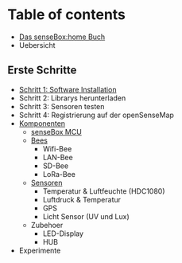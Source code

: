 # Table of contents

* [Das senseBox:home Buch](README.md)
* Uebersicht

## Erste Schritte

* [Schritt 1: Software Installation](komponenten/untitled.md)
* Schritt 2: Librarys herunterladen
* Schritt 3: Sensoren testen
* Schritt 4: Registrierung auf der openSenseMap
* [Komponenten](komponenten/komponenten/README.md)
  * [senseBox MCU](komponenten/komponenten/sensebox-mcu.md)
  * [Bees](komponenten/komponenten/bees/README.md)
    * Wifi-Bee
    * LAN-Bee
    * SD-Bee
    * LoRa-Bee
  * [Sensoren](komponenten/komponenten/sensoren/README.md)
    * Temperatur & Luftfeuchte \(HDC1080\)
    * Luftdruck & Temperatur
    * GPS
    * Licht Sensor \(UV und Lux\)
  * Zubehoer
    * LED-Display
    * HUB
* Experimente

